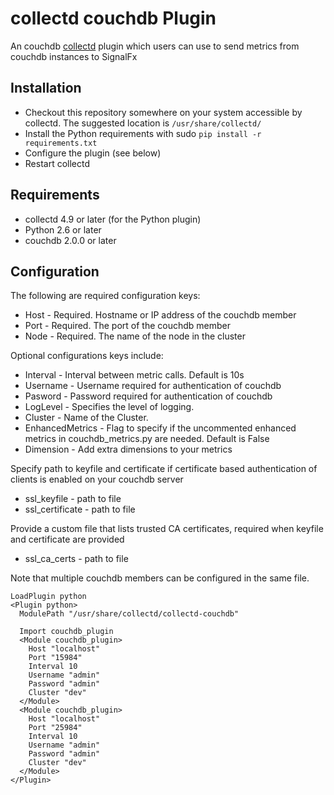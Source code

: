# collectd couchdb Plugin

An couchdb [collectd](http://www.collectd.org/) plugin which users can use to send metrics from couchdb instances to SignalFx

## Installation

* Checkout this repository somewhere on your system accessible by collectd. The suggested location is `/usr/share/collectd/`
* Install the Python requirements with sudo ```pip install -r requirements.txt```
* Configure the plugin (see below)
* Restart collectd

## Requirements

* collectd 4.9 or later (for the Python plugin)
* Python 2.6 or later
* couchdb 2.0.0 or later

## Configuration
The following are required configuration keys:

* Host - Required. Hostname or IP address of the couchdb member
* Port - Required. The port of the couchdb member
* Node - Required. The name of the node in the cluster

Optional configurations keys include:

* Interval - Interval between metric calls. Default is 10s
* Username - Username required for authentication of couchdb
* Pasword - Password required for authentication of couchdb
* LogLevel - Specifies the level of logging. 
* Cluster - Name of the Cluster.
* EnhancedMetrics - Flag to specify if the uncommented enhanced metrics in couchdb_metrics.py are needed. Default is False
* Dimension - Add extra dimensions to your metrics

Specify path to keyfile and certificate if certificate based authentication of clients is enabled on your couchdb server
* ssl_keyfile - path to file
* ssl_certificate - path to file

Provide a custom file that lists trusted CA certificates, required when keyfile and certificate are provided
* ssl_ca_certs - path to file

Note that multiple couchdb members can be configured in the same file.

```
LoadPlugin python
<Plugin python>
  ModulePath "/usr/share/collectd/collectd-couchdb"

  Import couchdb_plugin
  <Module couchdb_plugin>
    Host "localhost"
    Port "15984"
    Interval 10
    Username "admin"
    Password "admin"
    Cluster "dev"
  </Module>
  <Module couchdb_plugin>
    Host "localhost"
    Port "25984"
    Interval 10
    Username "admin"
    Password "admin"
    Cluster "dev"
  </Module>
</Plugin>
```
